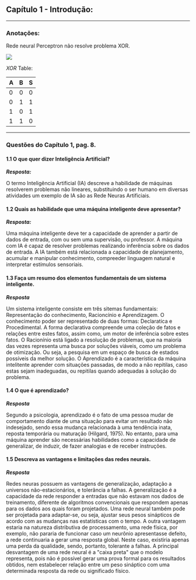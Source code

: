 ## Capítulo 1 - Introdução:

<hr>

### Anotações:

Rede neural Perceptron não resolve problema XOR.

<img src="https://latex.codecogs.com/gif.latex?%20XOR%20\iff%20(A%20\lor%20B)%20\land%20\neg(A%20\land%20B)"/> 

*XOR* Table: 

A|B|S 
-|-|-
0|0|0
0|1|1
1|0|1
1|1|0

<hr>

### Questões do Capítulo 1, pag. 8.

#### 1.1 O que quer dizer Inteligência Artificial?

***Resposta:***

O termo Inteligência Artificial (IA) descreve a habilidade de máquinas resolverem problemas não lineares, substituindo o ser humano em diversas atividades um exemplo de IA são as Rede Neuras Artificiais.

#### 1.2 Quais as habilidade que uma máquina inteligente deve apresentar?

***Resposta:***

Uma máquina inteligente deve ter a capacidade de aprender a partir de dados de entrada, com ou sem uma supervisão, ou professor. A máquina com IA é capaz de resolver problemas realizando inferência sobre os dados de entrada. A IA também está relacionada a capacidade de planejamento, acumular e manipular conhecimento, compreeder linguagem natural e interpretar estímulos sensoriais.

#### 1.3 Faça um resumo dos elementos fundamentais de um sistema inteligente.

***Resposta***

Um sistema inteligente consiste em três sitemas fundamentais: Representação do conhecimento, Racioncínio e Aprendizagem. O conhecimento poder ser representado de duas formas: Declaratica e Procedimental. A forma declarativa compreende uma coleção de fatos e relações entre estes fatos, assim como, um motor de inferência sobre estes fatos. O Racionínio está ligado a resolução de problemas, que na maioria das vezes representa uma busca por soluções viáveis, como um problema de otimização. Ou seja, a pesquisa em um espaço de busca de estados possíveis da melhor solução. O Aprendizado é a característica da máquina intelitente aprender com situações passadas, de modo a não repitilas, caso estas sejam inadeguadas, ou repitilas quando adequadas à solução do problema.

#### 1.4 O que é aprendizado?
***Resposta***

Segundo a psicologia, aprendizado é o fato de uma pessoa mudar de comportamento diante de uma situação para evitar um resultado não indesejado, sendo essa mudança relacionada à uma tendência inata, reposta temporária ou maturação (Hilgard, 1975). No entanto, para uma máquina aprender são necessárias habilidades como a capacidade de generalizar, de induzir, de fazer analogias e de receber instruções.

#### 1.5 Descreva as vantagens e limitações das redes neurais.
***Resposta***

Redes neuras possuem as vantagens de generalização, adaptação a universos não-estacionários, e tolerância a falhas. A generalização é a capacidade da rede responder a entradas que não estavam nos dados de treinamento, diferente de algoritmos convencionais que respondem apenas para os dados aos quais foram projetados. Uma rede neural também pode ser projetada para adaptar-se, ou seja, ajustar seus pesos sinápticos de acordo com as mudanças nas estatísticas com o tempo. A outra vantagem estaria na natureza distributiva de processamento, uma rede física, por exemplo, não pararia de funcionar caso um neurônio apresentasse defeito, a rede continuaria a gerar uma resposta global. Neste caso, existiria apenas uma perda da qualidade, sendo, portanto, tolerante a falhas. A principal desvantagem de uma rede neural é a "caixa preta" que o modelo representa, pois não é possível gerar uma prova formal para os resultados obtidos, nem estabelecer relação entre um peso sináptico com uma determinada resposta da rede ou significado físico.